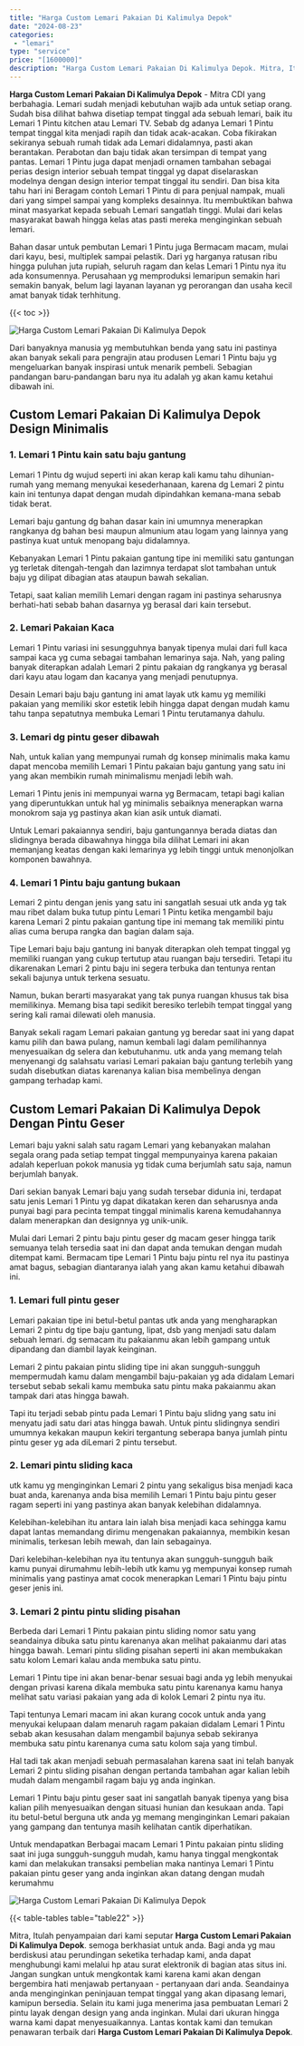 ```yaml
---
title: "Harga Custom Lemari Pakaian Di Kalimulya Depok"
date: "2024-08-23"
categories:
 - "lemari"
type: "service"
price: "[1600000]"
description: "Harga Custom Lemari Pakaian Di Kalimulya Depok. Mitra, Itulah penyampaian dari kami seputar **Harga Custom Lemari Pakaian Di Kalimulya Depok**. semoga berkha..."
---
```


**Harga Custom Lemari Pakaian Di Kalimulya Depok** - Mitra CDI yang berbahagia. Lemari sudah menjadi kebutuhan wajib ada untuk setiap orang. Sudah bisa dilihat bahwa disetiap tempat tinggal ada sebuah lemari, baik itu Lemari 1 Pintu kitchen atau Lemari TV. Sebab dg adanya Lemari 1 Pintu tempat tinggal kita menjadi rapih dan tidak acak-acakan. Coba fikirakan sekiranya sebuah rumah tidak ada Lemari didalamnya, pasti akan berantakan. Perabotan dan baju tidak akan tersimpan di tempat yang pantas. Lemari 1 Pintu juga dapat menjadi ornamen tambahan sebagai perias design interior sebuah tempat tinggal yg dapat diselaraskan modelnya dengan design interior tempat tinggal itu sendiri. Dan bisa kita tahu hari ini Beragam contoh Lemari 1 Pintu di para penjual nampak, muali dari yang simpel sampai yang kompleks desainnya. Itu membuktikan bahwa minat masyarkat kepada sebuah Lemari sangatlah tinggi. Mulai dari kelas masyarakat bawah hingga kelas atas pasti mereka menginginkan sebuah lemari.

Bahan dasar untuk pembutan Lemari 1 Pintu juga Bermacam macam, mulai dari kayu, besi, multiplek sampai pelastik. Dari yg harganya ratusan ribu hingga puluhan juta rupiah, seluruh ragam dan kelas Lemari 1 Pintu nya itu ada konsumennya. Perusahaan yg memproduksi lemaripun semakin hari semakin banyak, belum lagi layanan layanan yg perorangan dan usaha kecil amat banyak tidak terhhitung.

{{< toc >}}

![Harga Custom Lemari Pakaian Di Kalimulya Depok](/images/mebel/lemari-umum-010.jpg)

Dari banyaknya manusia yg membutuhkan benda yang satu ini pastinya akan banyak sekali para pengrajin atau produsen Lemari 1 Pintu baju yg mengeluarkan banyak inspirasi untuk menarik pembeli. Sebagian pandangan baru-pandangan baru nya itu adalah yg akan kamu ketahui dibawah ini.

## Custom Lemari Pakaian Di Kalimulya Depok Design Minimalis

### 1\. Lemari 1 Pintu kain satu baju gantung

Lemari 1 Pintu dg wujud seperti ini akan kerap kali kamu tahu dihunian-rumah yang memang menyukai kesederhanaan, karena dg Lemari 2 pintu kain ini tentunya dapat dengan mudah dipindahkan kemana-mana sebab tidak berat.

Lemari baju gantung dg bahan dasar kain ini umumnya menerapkan rangkanya dg bahan besi maupun almunium atau logam yang lainnya yang pastinya kuat untuk menopang baju didalamnya.

Kebanyakan Lemari 1 Pintu pakaian gantung tipe ini memiliki satu gantungan yg terletak ditengah-tengah dan lazimnya terdapat slot tambahan untuk baju yg dilipat dibagian atas ataupun bawah sekalian.

Tetapi, saat kalian memilih Lemari dengan ragam ini pastinya seharusnya berhati-hati sebab bahan dasarnya yg berasal dari kain tersebut.

### 2\. Lemari Pakaian Kaca

Lemari 1 Pintu variasi ini sesungguhnya banyak tipenya mulai dari full kaca sampai kaca yg cuma sebagai tambahan lemarinya saja. Nah, yang paling banyak diterapkan adalah Lemari 2 pintu pakaian dg rangkanya yg berasal dari kayu atau logam dan kacanya yang menjadi penutupnya.

Desain Lemari baju baju gantung ini amat layak utk kamu yg memiliki pakaian yang memiliki skor estetik lebih hingga dapat dengan mudah kamu tahu tanpa sepatutnya membuka Lemari 1 Pintu terutamanya dahulu.

### 3\. Lemari dg pintu geser dibawah

Nah, untuk kalian yang mempunyai rumah dg konsep minimalis maka kamu dapat mencoba memilih Lemari 1 Pintu pakaian baju gantung yang satu ini yang akan membikin rumah minimalismu menjadi lebih wah.

Lemari 1 Pintu jenis ini mempunyai warna yg Bermacam, tetapi bagi kalian yang diperuntukkan untuk hal yg minimalis sebaiknya menerapkan warna monokrom saja yg pastinya akan kian asik untuk diamati.

Untuk Lemari pakaiannya sendiri, baju gantungannya berada diatas dan slidingnya berada dibawahnya hingga bila dilihat Lemari ini akan memanjang keatas dengan kaki lemarinya yg lebih tinggi untuk menonjolkan komponen bawahnya.

### 4\. Lemari 1 Pintu baju gantung bukaan

Lemari 2 pintu dengan jenis yang satu ini sangatlah sesuai utk anda yg tak mau ribet dalam buka tutup pintu Lemari 1 Pintu ketika mengambil baju karena Lemari 2 pintu pakaian gantung tipe ini memang tak memiliki pintu alias cuma berupa rangka dan bagian dalam saja.

Tipe Lemari baju baju gantung ini banyak diterapkan oleh tempat tinggal yg memiliki ruangan yang cukup tertutup atau ruangan baju tersediri. Tetapi itu dikarenakan Lemari 2 pintu baju ini segera terbuka dan tentunya rentan sekali bajunya untuk terkena sesuatu.

Namun, bukan berarti masyarakat yang tak punya ruangan khusus tak bisa memilikinya. Memang bisa tapi sedikit beresiko terlebih tempat tinggal yang sering kali ramai dilewati oleh manusia.

Banyak sekali ragam Lemari pakaian gantung yg beredar saat ini yang dapat kamu pilih dan bawa pulang, namun kembali lagi dalam pemilihannya menyesuaikan dg selera dan kebutuhanmu. utk anda yang memang telah menyenangi dg salahsatu variasi Lemari pakaian baju gantung terlebih yang sudah disebutkan diatas karenanya kalian bisa membelinya dengan gampang terhadap kami.

## Custom Lemari Pakaian Di Kalimulya Depok Dengan Pintu Geser

Lemari baju yakni salah satu ragam Lemari yang kebanyakan malahan segala orang pada setiap tempat tinggal mempunyainya karena pakaian adalah keperluan pokok manusia yg tidak cuma berjumlah satu saja, namun berjumlah banyak.

Dari sekian banyak Lemari baju yang sudah tersebar didunia ini, terdapat satu jenis Lemari 1 Pintu yg dapat dikatakan keren dan seharusnya anda punyai bagi para pecinta tempat tinggal minimalis karena kemudahannya dalam menerapkan dan designnya yg unik-unik.

Mulai dari Lemari 2 pintu baju pintu geser dg macam geser hingga tarik semuanya telah tersedia saat ini dan dapat anda temukan dengan mudah ditempat kami. Bermacam tipe Lemari 1 Pintu baju pintu rel nya itu pastinya amat bagus, sebagian diantaranya ialah yang akan kamu ketahui dibawah ini.

### 1\. Lemari full pintu geser

Lemari pakaian tipe ini betul-betul pantas utk anda yang mengharapkan Lemari 2 pintu dg tipe baju gantung, lipat, dsb yang menjadi satu dalam sebuah lemari. dg semacam itu pakaianmu akan lebih gampang untuk dipandang dan diambil layak keinginan.

Lemari 2 pintu pakaian pintu sliding tipe ini akan sungguh-sungguh mempermudah kamu dalam mengambil baju-pakaian yg ada didalam Lemari tersebut sebab sekali kamu membuka satu pintu maka pakaianmu akan tampak dari atas hingga bawah.

Tapi itu terjadi sebab pintu pada Lemari 1 Pintu baju slidng yang satu ini menyatu jadi satu dari atas hingga bawah. Untuk pintu slidingnya sendiri umumnya kekakan maupun kekiri tergantung seberapa banya jumlah pintu pintu geser yg ada diLemari 2 pintu tersebut.

### 2\. Lemari pintu sliding kaca

utk kamu yg menginginkan Lemari 2 pintu yang sekaligus bisa menjadi kaca buat anda, karenanya anda bisa memilih Lemari 1 Pintu baju pintu geser ragam seperti ini yang pastinya akan banyak kelebihan didalamnya.

Kelebihan-kelebihan itu antara lain ialah bisa menjadi kaca sehingga kamu dapat lantas memandang dirimu mengenakan pakaiannya, membikin kesan minimalis, terkesan lebih mewah, dan lain sebagainya.

Dari kelebihan-kelebihan nya itu tentunya akan sungguh-sungguh baik kamu punyai dirumahmu lebih-lebih utk kamu yg mempunyai konsep rumah minimalis yang pastinya amat cocok menerapkan Lemari 1 Pintu baju pintu geser jenis ini.

### 3\. Lemari 2 pintu pintu sliding pisahan

Berbeda dari Lemari 1 Pintu pakaian pintu sliding nomor satu yang seandainya dibuka satu pintu karenanya akan melihat pakaianmu dari atas hingga bawah. Lemari pintu sliding pisahan seperti ini akan membukakan satu kolom Lemari kalau anda membuka satu pintu.

Lemari 1 Pintu tipe ini akan benar-benar sesuai bagi anda yg lebih menyukai dengan privasi karena dikala membuka satu pintu karenanya kamu hanya melihat satu variasi pakaian yang ada di kolok Lemari 2 pintu nya itu.

Tapi tentunya Lemari macam ini akan kurang cocok untuk anda yang menyukai kelupaan dalam menaruh ragam pakaian didalam Lemari 1 Pintu sebab akan kesusahan dalam mengambil bajunya sebab sekiranya membuka satu pintu karenanya cuma satu kolom saja yang timbul.

Hal tadi tak akan menjadi sebuah permasalahan karena saat ini telah banyak Lemari 2 pintu sliding pisahan dengan pertanda tambahan agar kalian lebih mudah dalam mengambil ragam baju yg anda inginkan.

Lemari 1 Pintu baju pintu geser saat ini sangatlah banyak tipenya yang bisa kalian pilih menyesuaikan dengan situasi hunian dan kesukaan anda. Tapi itu betul-betul berguna utk anda yg memang menginginkan Lemari pakaian yang gampang dan tentunya masih kelihatan cantik diperhatikan.

Untuk mendapatkan Berbagai macam Lemari 1 Pintu pakaian pintu sliding saat ini juga sungguh-sungguh mudah, kamu hanya tinggal mengkontak kami dan melakukan transaksi pembelian maka nantinya Lemari 1 Pintu pakaian pintu geser yang anda inginkan akan datang dengan mudah kerumahmu

![Harga Custom Lemari Pakaian Di Kalimulya Depok](/images/mebel/lemari-buku-017.jpg)

{{< table-tables table="table22" >}}

Mitra, Itulah penyampaian dari kami seputar **Harga Custom Lemari Pakaian Di Kalimulya Depok**. semoga berkhasiat untuk anda. Bagi anda yg mau berdiskusi atau perundingan seketika terhadap kami, anda dapat menghubungi kami melalui hp atau surat elektronik di bagian atas situs ini. Jangan sungkan untuk mengkontak kami karena kami akan dengan bergembira hati menjawab pertanyaan - pertanyaan dari anda. Seandainya anda menginginkan peninjauan tempat tinggal yang akan dipasang lemari, kamipun bersedia. Selain itu kami juga menerima jasa pembuatan Lemari 2 pintu layak dengan design yang anda inginkan. Mulai dari ukuran hingga warna kami dapat menyesuaikannya. Lantas kontak kami dan temukan penawaran terbaik dari **Harga Custom Lemari Pakaian Di Kalimulya Depok**.
